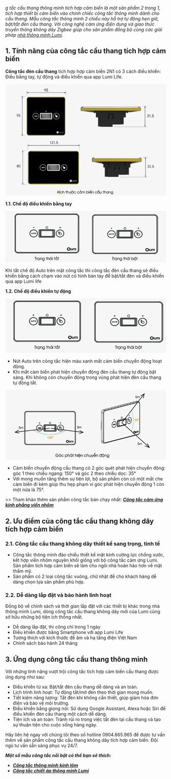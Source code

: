 ﻿*g tắc cầu thang thông minh tích hợp cảm biến là một sản phẩm 2 trong 1, tích hợp thiết bị cảm biến vào chính chiếc công tắc thông minh dành cho cầu thang. Mẫu công tắc thông minh 2 chiều này hỗ trợ tự động hẹn giờ, bật/tắt đèn cầu thang. Với công nghệ cảm ứng điện dung và giao thức truyền thông không dây Zigbee giúp cho sản phẩm đồng bộ cùng các giải pháp [nhà thông minh Lumi](https://lumi.vn/).*
## **1. Tính năng của công tắc cầu thang tích hợp cảm biến**
**Công tắc đèn cầu thang** tích hợp hợp cảm biến 2N1 có 3 cách điều khiển: Điều bằng tay, tự động và điều khiển qua app Lumi Life.

![Kích thước công tắc cầu thang tích hợp cảm biến 2N1](Aspose.Words.573a934f-07f2-41a7-8331-6feb72b15ebf.001.png)

**1.1. Chế độ điều khiển bằng tay**

![Trạng thái điều khiển bằng tay](Aspose.Words.573a934f-07f2-41a7-8331-6feb72b15ebf.002.png)

Khi tắt chế độ Auto trên mặt công tắc thì công tắc đèn cầu thang sẽ điều khiển bằng cách chạm vào nút có hình bàn tay để bật/tắt đèn và điều khiển qua app Lumi life

**1.2. Chế độ điều khiển tự động**

![Các Trạng thái điều khiển tự động](Aspose.Words.573a934f-07f2-41a7-8331-6feb72b15ebf.003.png)

- Nút Auto trên công tắc hiện màu xanh mắt cảm biến chuyển động hoạt động.
- Khi mắt cảm biến phát hiện chuyển động đèn cầu thang tự động bật sáng. Khi không còn chuyển động trong vùng phát hiện đèn cầu thang tự động tắt.

![Các góc phát hiện chuyển động](Aspose.Words.573a934f-07f2-41a7-8331-6feb72b15ebf.004.png)

- Cảm biến chuyển động cầu thang có 2 góc quét phát hiện chuyển động: góc 1 theo chiều ngang: 150° và góc 2 theo chiều dọc: 35°
- Với mong muốn tăng thêm sự tiện lợi, bộ sản phẩm còn có một mắt che cảm biến đi kèm giúp thu hẹp phạm vi góc phát hiện chuyển động 1 còn một nửa là 75°.

\>> Tham khảo thêm sản phẩm công tắc bán chạy nhất: [***Công tắc cảm ứng kính phẳng viền nhôm***](https://lumi.vn/san-pham/cong-tac-cam-ung-kinh-phang.html)
## **2. Ưu điểm của công tắc cầu thang không dây tích hợp cảm biến**
### **2.1. Công tắc cầu thang không dây thiết kế sang trọng, tinh tế**
- Công tắc thông minh đảo chiều thiết kế mặt kính cường lực chống xước, kết hợp viền nhôm nguyên khối giống với bộ công tắc cảm ứng Lumi. Sản phẩm tích hợp cảm biến sẽ làm cho ngôi nhà hoàn hảo hơn về mặt thẩm mỹ.
- Sản phẩm có 2 loại công tắc vuông, chữ nhật để cho khách hàng dễ dàng chọn lựa sản phẩm phù hợp.
### **2.2. Dễ dàng lắp đặt và bảo hành linh hoạt**
Đồng bộ về chính sách và thời gian lắp đặt với các thiết bị khác trong nhà thông minh Lumi, dòng công tắc cầu thang không dây mới của Lumi cũng sở hữu những bộ tiện ích thống nhất.

- Dễ dàng lắp đặt, thi công chỉ trong 1 ngày
- Điều khiển được bằng Smartphone với app Lumi Life
- Tương thích với kích thước đế âm và hạ tầng điện Việt Nam
- Chính sách bảo hành 24 tháng
## **3. Ứng dụng công tắc cầu thang thông minh**
Với những tính năng vượt trội công tắc tích hợp cảm biến cầu thang được ứng dụng như sau:

- Điều khiển từ xa: Bật/tắt đèn cầu thang dễ dàng và an toàn.
- Lịch trình linh hoạt: Tự động tắt/mở đèn theo thời gian mong muốn.
- Tiết kiệm năng lượng: Tắt đèn khi không cần thiết, giúp giảm hóa đơn điện và bảo vệ môi trường.
- Điều khiển bằng giọng nói: Sử dụng Google Assistant, Alexa hoặc Siri để điều khiển đèn cầu thang một cách dễ dàng.
- Tiện ích và an toàn: Tránh rủi ro trong việc tắt đèn tại cầu thang và tạo sự thuận tiện cho cuộc sống hàng ngày.

Hãy liên hệ ngay với chúng tôi theo số hotline 0904.665.965 để được tư vấn thêm về sản phẩm công tắc cầu thang không dây tích hợp cảm biến. Đội ngũ tư vấn sẵn sàng phục vụ 24/7.

***Một số mẫu công tắc nổi bật có thể bạn sẽ thích:***

- [***Công tắc thông minh kính lõm***](https://lumi.vn/san-pham/cong-tac-cam-ung-kinh-lom.html)
- [***Công tắc chiết áp thông minh Lumi***](https://lumi.vn/san-pham/cong-tac-chiet-ap.html)
